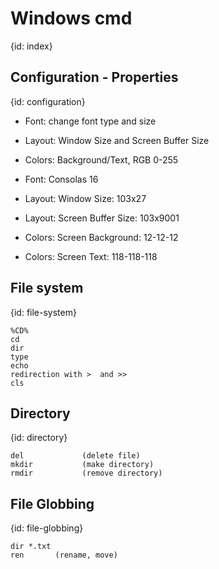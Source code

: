 # Windows cmd
{id: index}

## Configuration - Properties
{id: configuration}

* Font: change font type and size
* Layout: Window Size and Screen Buffer Size
* Colors: Background/Text,  RGB 0-255

* Font: Consolas 16
* Layout: Window Size: 103x27
* Layout: Screen Buffer Size: 103x9001
* Colors: Screen Background: 12-12-12
* Colors: Screen Text: 118-118-118


## File system
{id: file-system}

```
%CD%
cd
dir
type
echo
redirection with >  and >>
cls
```

## Directory
{id: directory}

```
del             (delete file)
mkdir           (make directory)
rmdir           (remove directory)
```

## File Globbing
{id: file-globbing}

```
dir *.txt
ren       (rename, move)
```

